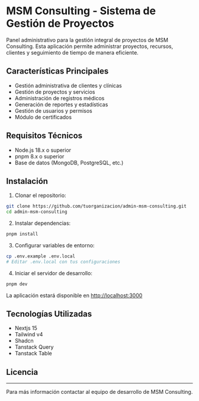 # MSM Consulting - Sistema de Gestión de Proyectos

Panel administrativo para la gestión integral de proyectos de MSM Consulting. Esta aplicación permite administrar proyectos, recursos, clientes y seguimiento de tiempo de manera eficiente.

## Características Principales

- Gestión administrativa de clientes y clínicas
- Gestión de proyectos y servicios
- Administración de registros médicos
- Generación de reportes y estadísticas
- Gestión de usuarios y permisos
- Módulo de certificados

## Requisitos Técnicos

- Node.js 18.x o superior
- pnpm 8.x o superior
- Base de datos (MongoDB, PostgreSQL, etc.)

## Instalación

1. Clonar el repositorio:

```bash
git clone https://github.com/tuorganizacion/admin-msm-consulting.git
cd admin-msm-consulting
```

2. Instalar dependencias:

```bash
pnpm install
```

3. Configurar variables de entorno:

```bash
cp .env.example .env.local
# Editar .env.local con tus configuraciones
```

4. Iniciar el servidor de desarrollo:

```bash
pnpm dev
```

La aplicación estará disponible en [http://localhost:3000](http://localhost:3000)

## Tecnologías Utilizadas

- Nextjs 15
- Tailwind v4
- Shadcn
- Tanstack Query
- Tanstack Table

## Licencia

---

Para más información contactar al equipo de desarrollo de MSM Consulting.
